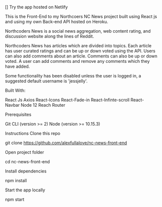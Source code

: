 [] Try the app hosted on Netlify

This is the Front-End to my Northcoers NC News project built using React js and using my own Back-end API hosted on Heroku.

Northcoders News is a social news aggregation, web content rating, and discussion website along the lines of Reddit.

Northcoders News has articles which are divided into topics. Each article has user curated ratings and can be up or down voted using the API. Users can also add comments about an article. Comments can also be up or down voted. A user can add comments and remove any comments which they have added.

Some functionality has been disabled unless the user is logged in, a suggested default username is 'jessjelly'.

Built With:

React Js
Axios
React-Icons
React-Fade-in
React-Infinte-scroll
React-Navbar
Node 12
Reach Router

Prerequisites

Git CLI (version >= 2)
Node (version >= 10.15.3)

Instructions
Clone this repo

git clone https://github.com/alexfullalove/nc-news-front-end

Open project folder

cd nc-news-front-end

Install dependencies

npm install

Start the app locally

npm start
